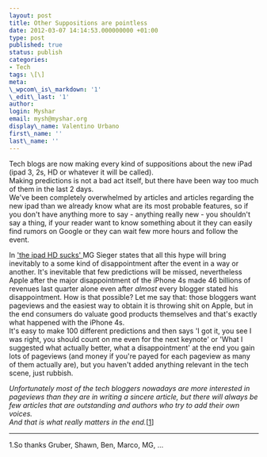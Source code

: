 ```yaml
---
layout: post
title: Other Suppositions are pointless
date: 2012-03-07 14:14:53.000000000 +01:00
type: post
published: true
status: publish
categories:
- Tech
tags: \[\]
meta:
\_wpcom\_is\_markdown: '1'
\_edit\_last: '1'
author:
login: Myshar
email: mysh@myshar.org
display\_name: Valentino Urbano
first\_name: ''
last\_name: ''
---
```


Tech blogs are now making every kind of suppositions about the new iPad (ipad 3, 2s, HD or whatever it will be called).  
Making predictions is not a bad act itself, but there have been way too much of them in the last 2 days.  
We've been completely overwhelmed by articles and articles regarding the new ipad than we already know what are its most probable features, so if you don't have anything more to say - anything really new - you shouldn't say a thing, if your reader want to know something about it they can easily find rumors on Google or they can wait few more hours and follow the event.

In ['the ipad HD sucks' ][0]MG Sieger states that all this hype will bring inevitably to a some kind of  disappointment after the event in a way or another. It's inevitable that few predictions will be missed, nevertheless Apple after the major disappointment of the iPhone 4s made 46 billions of revenues last quarter alone even after _almost_ every blogger stated his disappointment. How is that possible? Let me say that: those bloggers want pageviews and the easiest way to obtain it is throwing shit on Apple, but in the end consumers do valuate good products themselves and that's exactly what happened with the iPhone 4s.  
It's easy to make 100 different predictions and then says 'I got it, you see I was right, you should count on me even for the next keynote' or 'What I suggested what actually better, what a disappointment' at the end you gain lots of pageviews (and money if you're payed for each pageview as many of them actually are), but you haven't added anything relevant in the tech scene, just rubbish.

_Unfortunately most of the tech bloggers nowadays are more interested in pageviews than they are in writing a sincere article, but there will always be few articles that are outstanding and authors who try to add their own voices.  
And that is what really matters in the end._\[[1][1]\]

---

1.So thanks Gruber, Shawn, Ben, Marco, MG, ...


[0]: http://techcrunch.com/2012/03/06/the-ipad-hd-is-wonderful/
[1]: #1